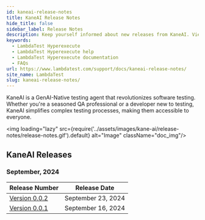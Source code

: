 ```yaml
---
id: kaneai-release-notes
title: KaneAI Release Notes
hide_title: false
sidebar_label: Release Notes
description: Keep yourself informed about new releases from KaneAI. View our GenAI-Native testing assistant's detailed release notes, which include new features and enhancements.
keywords:
  - LambdaTest Hyperexecute
  - LambdaTest Hyperexecute help
  - LambdaTest Hyperexecute documentation
  - FAQs
url: https://www.lambdatest.com/support/docs/kaneai-release-notes/
site_name: LambdaTest
slug: kaneai-release-notes/
---
```


<script type="application/ld+json"
      dangerouslySetInnerHTML={{ __html: JSON.stringify({
       "@context": "https://schema.org",
        "@type": "BreadcrumbList",
        "itemListElement": [{
          "@type": "ListItem",
          "position": 1,
          "name": "Home",
          "item": "https://www.lambdatest.com"
        },{
          "@type": "ListItem",
          "position": 2,
          "name": "Support",
          "item": "https://www.lambdatest.com/support/docs/"
        },{
          "@type": "ListItem",
          "position": 3,
          "name": "Release Notes",
          "item": "https://www.lambdatest.com/support/docs/kaneai-release-notes/"
        }]
      })
    }}
></script>
KaneAI is a GenAI-Native testing agent that revolutionizes software testing. Whether you're a seasoned QA professional or a developer new to testing, KaneAI simplifies complex testing processes, making them accessible to everyone.

<img loading="lazy" src={require('../assets/images/kane-ai/release-notes/release-notes.gif').default} alt="Image"  className="doc_img"/>

## KaneAI Releases

### September, 2024
| Release Number | Release Date |
|----------------|--------------|
| [Version 0.0.2](/support/docs/kaneai-release-notes-0-0-2) | September 23, 2024|
| [Version 0.0.1](/support/docs/kaneai-release-notes-0-0-1) | September 16, 2024|